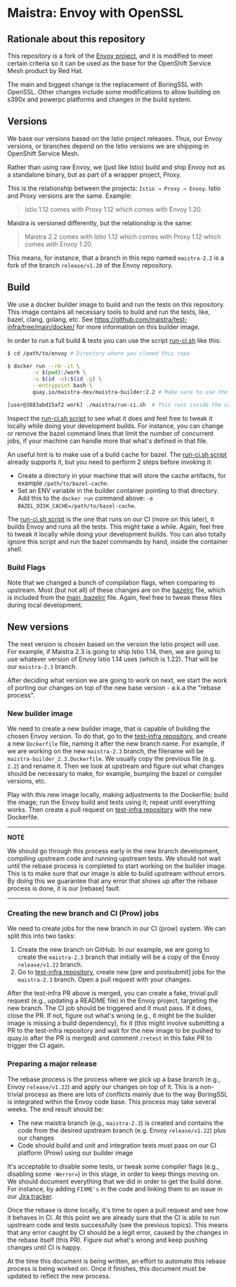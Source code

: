 # Maistra: Envoy with OpenSSL

## Rationale about this repository

This repository is a fork of the [Envoy project](https://github.com/envoyproxy/envoy), and it is modified to meet certain criteria so it can be used as the base for the OpenShift Service Mesh product by Red Hat.

The main and biggest change is the replacement of BoringSSL with OpenSSL. Other changes include some modifications to allow building on s390x and powerpc platforms and changes in the build system.

## Versions

We base our versions based on the Istio project releases. Thus, our Envoy versions, or branches depend on the Istio versions we are shipping in OpenShift Service Mesh.

Rather than using raw Envoy, we (just like Istio) build and ship Envoy not as a standalone binary, but as part of a wrapper project, Proxy.

This is the relationship between the projects: `Istio → Proxy → Envoy`. Istio and Proxy versions are the same. Example:
> Istio 1.12 comes with Proxy 1.12 which comes with Envoy 1.20.

Maistra is versioned differently, but the relationship is the same:
> Maistra 2.2 comes with Istio 1.12 which comes with Proxy 1.12 which comes with Envoy 1.20.

This means, for instance, that a branch in this repo named `maistra-2.2` is a fork of the branch `release/v1.20` of the Envoy repository.

## Build

We use a docker builder image to build and run the tests on this repository. This image contains all necessary tools to build and run the tests, like, bazel, clang, golang, etc. See <https://github.com/maistra/test-infra/tree/main/docker/> for more information on this builder image.

In order to run a full build & tests you can use the script [run-ci.sh](./run-ci.sh) like this:

```sh
$ cd /path/to/envoy # Directory where you cloned this repo

$ docker run --rm -it \
        -v $(pwd):/work \
        -u $(id -u):$(id -g) \
        --entrypoint bash \
        quay.io/maistra-dev/maistra-builder:2.2 # Make sure to use the appropriate tag, matching the branch you are working on

[user@3883abd15af2 work] ./maistra/run-ci.sh  # This runs inside the container shell
```

Inspect the [run-ci.sh script](./run-ci.sh) to see what it does and feel free to tweak it locally while doing your development builds. For instance, you can change or remove the bazel command lines that limit the number of concurrent jobs, if your machine can handle more that what's defined in that file.

An useful hint is to make use of a build cache for bazel. The [run-ci.sh script](./run-ci.sh) already supports it, but you need to perform 2 steps before invoking it:

- Create a directory in your machine that will store the cache artifacts, for example `/path/to/bazel-cache`.
- Set an ENV variable in the builder container pointing to that directory. Add this to the `docker run` command above: `-e BAZEL_DISK_CACHE=/path/to/bazel-cache`.

The [run-ci.sh script](./run-ci.sh) is the one that runs on our CI (more on this later), it builds Envoy and runs all the tests. This might take a while. Again, feel free to tweak it locally while doing your development builds. You can also totally ignore this script and run the bazel commands by hand, inside the container shell.

### Build Flags

Note that we changed a bunch of compilation flags, when comparing to upstream. Most (but not all) of these changes are on the [bazelrc](./bazelrc) file, which is included from the [main .bazelrc](../.bazelrc) file. Again, feel free to tweak these files during local development.

## New versions

The next version is chosen based on the version the Istio project will use. For example, if Maistra 2.3 is going to ship Istio 1.14, then, we are going to use whatever version of Envoy Istio 1.14 uses (which is 1.22). That will be our `maistra-2.3` branch.

After deciding what version we are going to work on next, we start the work of porting our changes on top of the new base version - a.k.a the "rebase process".

### New builder image

We need to create a new builder image, that is capable of building the chosen Envoy version. To do that, go to the [test-infra repository](https://github.com/maistra/test-infra/tree/main/docker/), and create a new `Dockerfile` file, naming it after the new branch name. For example, if we are working on the new `maistra-2.3` branch, the filename will be `maistra-builder_2.3.Dockerfile`. We usually copy the previous file (e.g. `2.2`) and rename it. Then we look at upstream and figure out what changes should be necessary to make, for example, bumping the bazel or compiler versions, etc.

Play with this new image locally, making adjustments to the Dockerfile; build the image; run the Envoy build and tests using it; repeat until everything works. Then create a pull request on [test-infra repository](https://github.com/maistra/test-infra/) with the new Dockerfile.

---
**NOTE**

We should go through this process early in the new branch development, compiling upstream code and running upstream tests. We should not wait until the rebase process is completed to start working on the builder image. This is to make sure that our image is able to build upstream without errors. By doing this we guarantee that any error that shows up after the rebase process is done, it is our [rebase] fault.

---

### Creating the new branch and CI (Prow) jobs

We need to create jobs for the new branch in our CI (prow) system. We can split this into two tasks:

1. Create the new branch on GitHub. In our example, we are going to create the `maistra-2.3` branch that initially will be a copy of the Envoy `release/v1.22` branch.
2. Go to [test-infra repository](https://github.com/maistra/test-infra/tree/main/prow/), create new [pre and postsubmit] jobs for the `maistra-2.3` branch. Open a pull request with your changes.

After the test-infra PR above is merged, you can create a fake, trivial pull request (e.g., updating a README file) in the Envoy project, targeting the new branch. The CI job should be triggered and it must pass. If it does, close the PR. If not, figure out what's wrong (e.g., it might be the builder image is missing a build dependency), fix it (this might involve submitting a PR to the test-infra repository and wait for the new image to be pushed to quay.io after the PR is merged) and comment `/retest` in this fake PR to trigger the CI again.

### Preparing a major release

The rebase process is the process where we pick up a base branch (e.g., Envoy `release/v1.22`) and apply our changes on top of it. This is a non-trivial process as there are lots of conflicts mainly due to the way BoringSSL is integrated within the Envoy code base. This process may take several weeks. The end result should be:

- The new maistra branch (e.g., `maistra-2.3`) is created and contains the code from the desired upstream branch (e.g. Envoy `release/v1.22`) plus our changes
- Code should build and unit and integration tests must pass on our CI platform (Prow) using our builder image

It's acceptable to disable some tests, or tweak some compiler flags (e.g., disabling some `-Werror=`) in this stage, in order to keep things moving on. We should document everything that we did in order to get the build done. For instance, by adding `FIXME's` in the code and linking them to an issue in our [Jira tracker](https://issues.redhat.com/browse/OSSM).

Once the rebase is done locally, it's time to open a pull request and see how it behaves in CI. At this point we are already sure that the CI is able to run upstream code and tests successfully (see the previous topics). This means that any error caught by CI should be a legit error, caused by the changes in the rebase itself (this PR). Figure out what's wrong and keep pushing changes until CI is happy.

At the time this document is being written, an effort to automate this rebase process is being worked on. Once it finishes, this document must be updated to reflect the new process.
